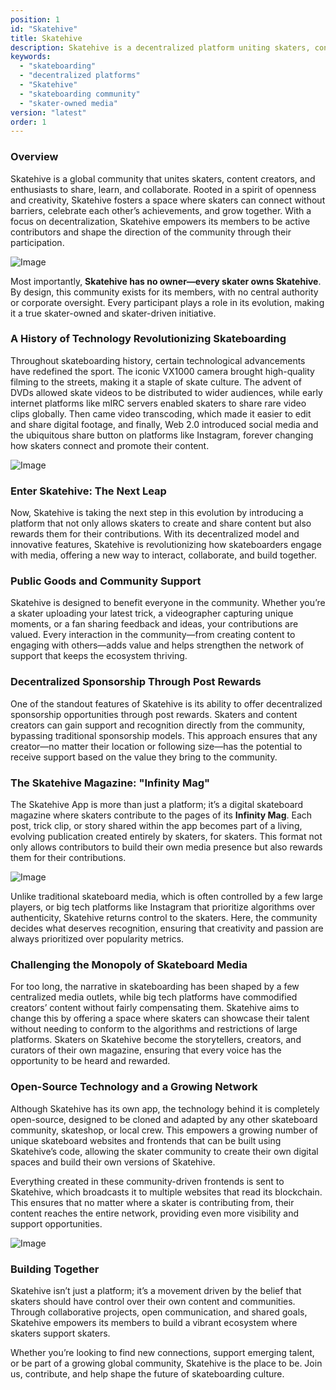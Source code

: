 ```yaml
---
position: 1
id: "Skatehive"
title: Skatehive
description: Skatehive is a decentralized platform uniting skaters, content creators, and fans. It empowers users to share, create, and earn rewards while building a community-driven space for skateboarding culture. With an open-source model and a focus on creativity, Skatehive challenges traditional media and offers a new way for skaters to showcase their talent.
keywords:
  - "skateboarding"
  - "decentralized platforms"
  - "Skatehive"
  - "skateboarding community"
  - "skater-owned media"
version: "latest"
order: 1
---
```


### Overview
Skatehive is a global community that unites skaters, content creators, and enthusiasts to share, learn, and collaborate. Rooted in a spirit of openness and creativity, Skatehive fosters a space where skaters can connect without barriers, celebrate each other’s achievements, and grow together. With a focus on decentralization, Skatehive empowers its members to be active contributors and shape the direction of the community through their participation.

![Image](https://ipfs.skatehive.app/ipfs/QmbzyAq6rBnuNohzddiDQN4w5sENS8sGMUnki2gjbKFN7e)

Most importantly, **Skatehive has no owner—every skater owns Skatehive**. By design, this community exists for its members, with no central authority or corporate oversight. Every participant plays a role in its evolution, making it a true skater-owned and skater-driven initiative.

### A History of Technology Revolutionizing Skateboarding
Throughout skateboarding history, certain technological advancements have redefined the sport. The iconic VX1000 camera brought high-quality filming to the streets, making it a staple of skate culture. The advent of DVDs allowed skate videos to be distributed to wider audiences, while early internet platforms like mIRC servers enabled skaters to share rare video clips globally. Then came video transcoding, which made it easier to edit and share digital footage, and finally, Web 2.0 introduced social media and the ubiquitous share button on platforms like Instagram, forever changing how skaters connect and promote their content.

![Image](https://ipfs.skatehive.app/ipfs/QmSt5VnN6P4k3ja1D723F46GtpEzZnxcaZwMHqpv7saPri)

### Enter Skatehive: The Next Leap
Now, Skatehive is taking the next step in this evolution by introducing a platform that not only allows skaters to create and share content but also rewards them for their contributions. With its decentralized model and innovative features, Skatehive is revolutionizing how skateboarders engage with media, offering a new way to interact, collaborate, and build together.

### Public Goods and Community Support
Skatehive is designed to benefit everyone in the community. Whether you’re a skater uploading your latest trick, a videographer capturing unique moments, or a fan sharing feedback and ideas, your contributions are valued. Every interaction in the community—from creating content to engaging with others—adds value and helps strengthen the network of support that keeps the ecosystem thriving.

### Decentralized Sponsorship Through Post Rewards
One of the standout features of Skatehive is its ability to offer decentralized sponsorship opportunities through post rewards. Skaters and content creators can gain support and recognition directly from the community, bypassing traditional sponsorship models. This approach ensures that any creator—no matter their location or following size—has the potential to receive support based on the value they bring to the community.

### The Skatehive Magazine: "Infinity Mag"
The Skatehive App is more than just a platform; it’s a digital skateboard magazine where skaters contribute to the pages of its **Infinity Mag**. Each post, trick clip, or story shared within the app becomes part of a living, evolving publication created entirely by skaters, for skaters. This format not only allows contributors to build their own media presence but also rewards them for their contributions.

![Image](https://ipfs.skatehive.app/ipfs/QmPvSv7iRDrHJTxBpqeoyi5utA8QmgEUCuAiQ2JsYCGz4m)

Unlike traditional skateboard media, which is often controlled by a few large players, or big tech platforms like Instagram that prioritize algorithms over authenticity, Skatehive returns control to the skaters. Here, the community decides what deserves recognition, ensuring that creativity and passion are always prioritized over popularity metrics.

### Challenging the Monopoly of Skateboard Media
For too long, the narrative in skateboarding has been shaped by a few centralized media outlets, while big tech platforms have commodified creators’ content without fairly compensating them. Skatehive aims to change this by offering a space where skaters can showcase their talent without needing to conform to the algorithms and restrictions of large platforms. Skaters on Skatehive become the storytellers, creators, and curators of their own magazine, ensuring that every voice has the opportunity to be heard and rewarded.

### Open-Source Technology and a Growing Network
Although Skatehive has its own app, the technology behind it is completely open-source, designed to be cloned and adapted by any other skateboard community, skateshop, or local crew. This empowers a growing number of unique skateboard websites and frontends that can be built using Skatehive’s code, allowing the skater community to create their own digital spaces and build their own versions of Skatehive.

Everything created in these community-driven frontends is sent to Skatehive, which broadcasts it to multiple websites that read its blockchain. This ensures that no matter where a skater is contributing from, their content reaches the entire network, providing even more visibility and support opportunities.

![Image](https://ipfs.skatehive.app/ipfs/QmePbuFW6b86qDRbKXqpTr5rU8HKF6VRpboxiy9JH3Eujb)
### Building Together
Skatehive isn’t just a platform; it’s a movement driven by the belief that skaters should have control over their own content and communities. Through collaborative projects, open communication, and shared goals, Skatehive empowers its members to build a vibrant ecosystem where skaters support skaters.

Whether you’re looking to find new connections, support emerging talent, or be part of a growing global community, Skatehive is the place to be. Join us, contribute, and help shape the future of skateboarding culture.